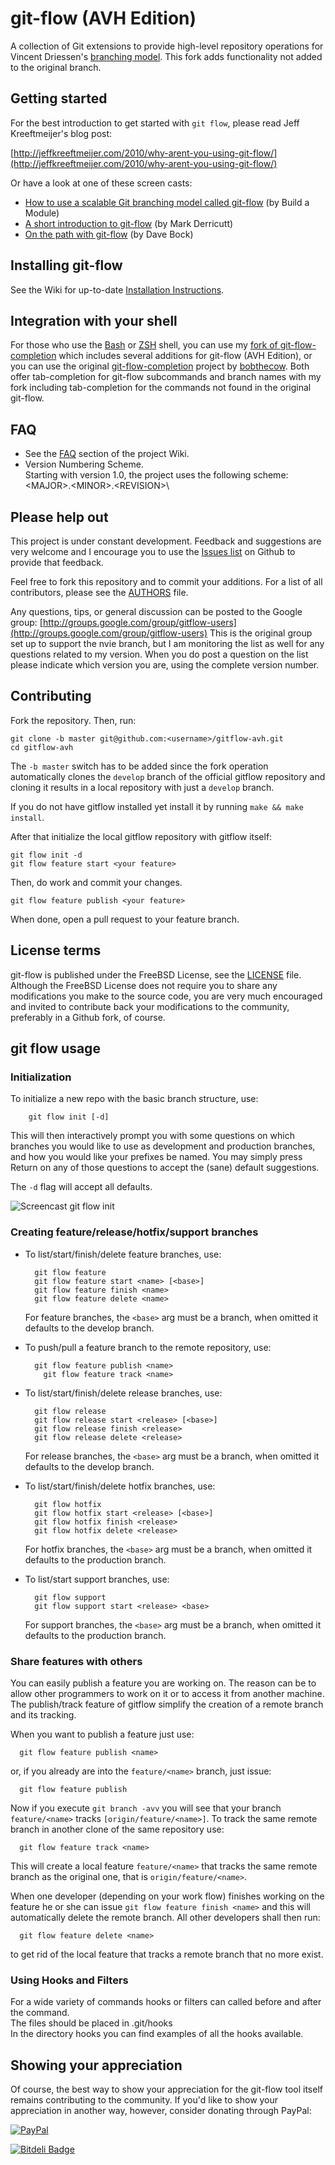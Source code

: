 # git-flow (AVH Edition)

A collection of Git extensions to provide high-level repository operations
for Vincent Driessen's [branching model](http://nvie.com/git-model "original
blog post"). This fork adds functionality not added to the original branch.


## Getting started

For the best introduction to get started with `git flow`, please read Jeff
Kreeftmeijer's blog post:

[http://jeffkreeftmeijer.com/2010/why-arent-you-using-git-flow/](http://jeffkreeftmeijer.com/2010/why-arent-you-using-git-flow/)

Or have a look at one of these screen casts:

* [How to use a scalable Git branching model called git-flow](http://buildamodule.com/video/change-management-and-version-control-deploying-releases-features-and-fixes-with-git-how-to-use-a-scalable-git-branching-model-called-gitflow) (by Build a Module)
* [A short introduction to git-flow](http://vimeo.com/16018419) (by Mark Derricutt)
* [On the path with git-flow](http://codesherpas.com/screencasts/on_the_path_gitflow.mov) (by Dave Bock)


## Installing git-flow

See the Wiki for up-to-date [Installation Instructions](https://github.com/petervanderdoes/gitflow/wiki/Installation).


## Integration with your shell

For those who use the [Bash](http://www.gnu.org/software/bash/) or [ZSH](http://www.zsh.org) 
shell, you can use my [fork of git-flow-completion](https://github.com/petervanderdoes/git-flow-completion) 
which includes several additions for git-flow (AVH Edition), or you can use the 
original [git-flow-completion](http://github.com/bobthecow/git-flow-completion) 
project by [bobthecow](http://github.com/bobthecow). Both offer tab-completion 
for git-flow subcommands and branch names with my fork including tab-completion 
for the commands not found in the original git-flow.


## FAQ

* See the [FAQ](http://github.com/petervanderdoes/gitflow/wiki/FAQ) section
of the project Wiki.
* Version Numbering Scheme.  
Starting with version 1.0, the project uses the following scheme:
\<MAJOR\>.\<MINOR\>.\<REVISION\>\

## Please help out

This project is under constant development. Feedback and suggestions are very
welcome and I encourage you to use the [Issues
list](http://github.com/petervanderdoes/gitflow/issues) on Github to provide that
feedback.

Feel free to fork this repository and to commit your additions. For a list of 
all contributors, please see the [AUTHORS](AUTHORS) file.

Any questions, tips, or general discussion can be posted to the Google group:
[http://groups.google.com/group/gitflow-users](http://groups.google.com/group/gitflow-users)
This is the original group set up to support the nvie branch, but I am monitoring
the list as well for any questions related to my version.
When you do post a question on the list please indicate which version you are,
using the complete version number.

## Contributing

Fork the repository.  Then, run:

```shell
git clone -b master git@github.com:<username>/gitflow-avh.git
cd gitflow-avh
```

The `-b master` switch has to be added since the fork operation automatically 
clones the `develop` branch of the official gitflow repository and cloning it 
results in a local repository with just a `develop` branch.

If you do not have gitflow installed yet install it by running `make && make install`.

After that initialize the local gitflow repository with gitflow itself:

```shell
git flow init -d
git flow feature start <your feature>
```

Then, do work and commit your changes.

```shell
git flow feature publish <your feature>
```

When done, open a pull request to your feature branch.

## License terms

git-flow is published under the FreeBSD License, see the
[LICENSE](LICENSE) file. Although the FreeBSD License does not require you to
share any modifications you make to the source code, you are very much
encouraged and invited to contribute back your modifications to the community,
preferably in a Github fork, of course.


## git flow usage

### Initialization

To initialize a new repo with the basic branch structure, use:

		git flow init [-d]

This will then interactively prompt you with some questions on which branches
you would like to use as development and production branches, and how you
would like your prefixes be named. You may simply press Return on any of
those questions to accept the (sane) default suggestions.

The ``-d`` flag will accept all defaults.

![Screencast git flow init](http://i.imgur.com/lFQbY5V.gif)

### Creating feature/release/hotfix/support branches

* To list/start/finish/delete feature branches, use:

  		git flow feature
  		git flow feature start <name> [<base>]
  		git flow feature finish <name>
  		git flow feature delete <name>

  For feature branches, the `<base>` arg must be a branch, when omitted it defaults to the develop branch.

* To push/pull a feature branch to the remote repository, use:

  		git flow feature publish <name>
		  git flow feature track <name>

* To list/start/finish/delete release branches, use:

  		git flow release
  		git flow release start <release> [<base>]
  		git flow release finish <release>
  		git flow release delete <release>

  For release branches, the `<base>` arg must be a branch, when omitted it defaults to the develop branch.

* To list/start/finish/delete hotfix branches, use:

  		git flow hotfix
  		git flow hotfix start <release> [<base>]
  		git flow hotfix finish <release>
  		git flow hotfix delete <release>

  For hotfix branches, the `<base>` arg must be a branch, when omitted it defaults to the production branch.

* To list/start support branches, use:

  		git flow support
  		git flow support start <release> <base>

  For support branches, the `<base>` arg must be a branch, when omitted it defaults to the production branch.

### Share features with others

You can easily publish a feature you are working on. The reason can be to allow other programmers to work on it or to access it from another machine. The publish/track feature of gitflow simplify the creation of a remote branch and its tracking.

When you want to publish a feature just use:

      git flow feature publish <name>

or, if you already are into the `feature/<name>` branch, just issue:

      git flow feature publish

Now if you execute `git branch -avv` you will see that your branch `feature/<name>` tracks `[origin/feature/<name>]`. To track the same remote branch in another clone of the same repository use:

      git flow feature track <name>

This will create a local feature `feature/<name>` that tracks the same remote branch as the original one, that is `origin/feature/<name>`.

When one developer (depending on your work flow) finishes working on the feature he or she can issue `git flow feature finish <name>` and this will automatically delete the remote branch. All other developers shall then run:

      git flow feature delete <name>

to get rid of the local feature that tracks a remote branch that no more exist.

### Using Hooks and Filters

For a wide variety of commands hooks or filters can called before and after
the command.  
The files should be placed in .git/hooks  
In the directory hooks you can find examples of all the hooks available.

## Showing your appreciation

Of course, the best way to show your appreciation for the git-flow tool itself
remains contributing to the community.  If you'd like to show your appreciation
in another way, however, consider donating through PayPal:

[![PayPal][2]][1]

[1]: https://www.paypal.com/cgi-bin/webscr?cmd=_donations&business=S85FXJ9EBHAF2&lc=US&item_name=gitflow&item_number=gitflow&no_note=0&cn=Add%20special%20instructions%20to%20the%20seller&no_shipping=1&rm=1&return=https%3a%2f%2fgithub%2ecom%2fpetervanderdoes%2fgitflow&cancel_return=https%3a%2f%2fgithub%2ecom%2fpetervanderdoes%2fgitflow&currency_code=USD&bn=PP%2dDonationsBF%3abtn_donate_SM%2egif%3aNonHosted

[2]: https://www.paypalobjects.com/en_US/i/btn/btn_donate_SM.gif

[![Bitdeli Badge](https://d2weczhvl823v0.cloudfront.net/petervanderdoes/gitflow/trend.png)](https://bitdeli.com/free "Bitdeli Badge")
